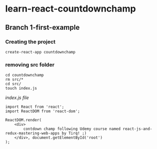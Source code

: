 # learn-react-countdownchamp

## Branch 1-first-example 
### Creating the project 
``` 
create-react-app countdownchamp
```
### removing src folder
```
cd countdownchamp
rm src/*
cd src/
touch index.js
```

_index.js file_
```
import React from 'react';
import ReactDOM from 'react-dom';

ReactDOM.render(
    <div>
        contdown champ following Udemy course named react-js-and-redux-mastering-web-apps by Tirq! ;)
    </div>, document.getElementById('root')
);
```
